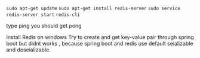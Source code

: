 
`sudo apt-get update`
`sudo apt-get install redis-server`
`sudo service redis-server start`
`redis-cli`

type ping you should get pong



Install Redis on windows
Try to create and get key-value pair through spring boot but didnt works , because 
spring boot and redis use default seializable and deseializable.

